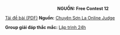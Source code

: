 **<center>NGUỒN: Free Contest 12</center>**

[Tải đề bài (PDF)](/statements/2096/GARDEN.pdf)
**Nguồn:** [Chuyên Sơn La Online Judge](http://csloj.ddns.net/)

**Group giải đáp thắc mắc:** [Lập trình 24h](https://www.facebook.com/groups/1386904321519984)